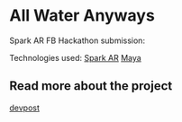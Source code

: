# All Water Anyways
Spark AR FB Hackathon submission:

Technologies used:
[Spark AR](https://sparkar.facebook.com/ar-studio/)
[Maya](https://www.autodesk.com/products/maya/overview)

## Read more about the project
[devpost](https://devpost.com/software/we-re-all-water-anyway)
